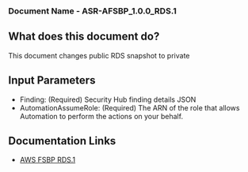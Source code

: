 ### Document Name - ASR-AFSBP_1.0.0_RDS.1
## What does this document do?
This document changes public RDS snapshot to private

## Input Parameters
* Finding: (Required) Security Hub finding details JSON
* AutomationAssumeRole: (Required) The ARN of the role that allows Automation to perform the actions on your behalf.

## Documentation Links
* [AWS FSBP RDS.1](https://docs.aws.amazon.com/securityhub/latest/userguide/securityhub-standards-fsbp-controls.html#fsbp-rds-1)
